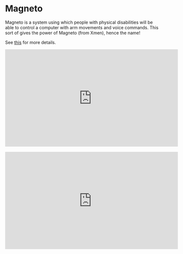 Magneto
=======
Magneto is a system using which people with physical disabilities will be able to control a computer with arm movements and voice commands. This sort of gives the power of Magneto (from Xmen), hence the name!  

See [this](http://lifepluslinux.blogspot.in/2015/02/gyroscope-accelerometer-geomagnetometer.html) for more details.  

<iframe width="560" height="315" src="https://www.youtube.com/embed/KwDT-jdFseQ" frameborder="0" allowfullscreen="allowfullscreen">&nbsp;</iframe><br /><br/>
<iframe width="560" height="315" src="https://www.youtube.com/embed/bbGgnCgv9rE" frameborder="0" allowfullscreen="allowfullscreen">&nbsp;</iframe>
